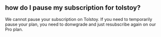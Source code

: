 ## how do I pause my subscription for tolstoy?

We cannot pause your subscription on Tolstoy. If you need to temporarily pause your plan, you need to donwgrade and just resubscribe again on our Pro plan.

